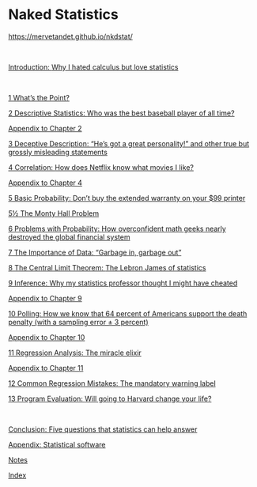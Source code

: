 <?xml version='1.0' encoding='utf-8'?>
<html xmlns="http://www.w3.org/1999/xhtml" style="font-size:1.111rem;">
  <head>
    <h1>Naked Statistics</h1>
    <meta http-equiv="Content-Type" content="text/html; charset=utf-8"/>
  <link href="../stylesheet.css" type="text/css" rel="stylesheet"/>
<link href="../page_styles.css" type="text/css" rel="stylesheet"/>
</head>
  <body class="calibre">

https://mervetandet.github.io/nkdstat/


<p class="contentsEntryText"> </p>
<div class="dedicationPage"><p class="contentsEntryText"><a href="https://mervetandet.github.io/nkdstat/text/part0003.html#intro01" id="intro_01" class="calibre4">Introduction: <span class="ITALIC">Why I hated calculus but love statistics</span></a></p></div>
<p class="contentsEntryText"> </p>
<div class="dedicationPage"><p class="contentsEntryText1"><a href="https://mervetandet.github.io/nkdstat/text/part0004.html#ch01" id="ch_01" class="calibre4">1 What’s the Point?</a></p></div>
<div class="dedicationPage"><p class="contentsEntryText1"><a href="https://mervetandet.github.io/nkdstat/text/part0005.html#ch02" id="ch_02" class="calibre4">2 Descriptive Statistics: <span class="ITALIC">Who was the best baseball player of all time?</span></a></p></div>
<p class="TOC-App"><a href="https://mervetandet.github.io/nkdstat/text/part0005.html#app02" id="app_02" class="calibre4">Appendix to Chapter 2</a></p>
<div class="dedicationPage"><p class="contentsEntryText1"><a href="https://mervetandet.github.io/nkdstat/text/part0006.html#ch03" id="ch_03" class="calibre4">3 Deceptive Description: <span class="ITALIC">“He’s got a great personality!” and other true but grossly misleading statements</span></a></p></div>
<div class="dedicationPage"><p class="contentsEntryText1"><a href="https://mervetandet.github.io/nkdstat/text/part0007.html#ch04" id="ch_04" class="calibre4">4 Correlation: <span class="ITALIC">How does Netflix know what movies I like?</span></a></p></div>
<p class="TOC-App"><a href="https://mervetandet.github.io/nkdstat/text/part0007.html#app04" id="app_04" class="calibre4">Appendix to Chapter 4</a></p>
<div class="dedicationPage"><p class="contentsEntryText1"><a href="https://mervetandet.github.io/nkdstat/text/part0008.html#ch05" id="ch_05" class="calibre4">5 Basic Probability: <span class="ITALIC">Don’t buy the extended warranty on your $99 printer</span></a></p></div>
<div class="dedicationPage"><p class="contentsEntryText1"><a href="https://mervetandet.github.io/nkdstat/text/part0009.html#ch05a" id="ch_05a" class="calibre4">5<span class="ent">½</span> The Monty Hall Problem</a></p></div>
<div class="dedicationPage"><p class="contentsEntryText1"><a href="https://mervetandet.github.io/nkdstat/text/part0010.html#ch06" id="ch_06" class="calibre4">6 Problems with Probability: <span class="ITALIC">How overconfident math geeks nearly destroyed the global financial system</span></a></p></div>
<div class="dedicationPage"><p class="contentsEntryText1"><a href="https://mervetandet.github.io/nkdstat/text/part0011.html#ch07" id="ch_07" class="calibre4">7 The Importance of Data: <span class="ITALIC">“Garbage in, garbage out”</span></a></p></div>
<div class="dedicationPage"><p class="contentsEntryText1"><a href="https://mervetandet.github.io/nkdstat/text/part0012.html#ch08" id="ch_08" class="calibre4">8 The Central Limit Theorem: <span class="ITALIC">The Lebron James of statistics</span></a></p></div>
<div class="dedicationPage"><p class="contentsEntryText1"><a href="https://mervetandet.github.io/nkdstat/text/part0013.html#ch09" id="ch_09" class="calibre4">9 Inference: <span class="ITALIC">Why my statistics professor thought I might have cheated</span></a></p></div>
<p class="TOC-App"><a href="https://mervetandet.github.io/nkdstat/text/part0013.html#app09" id="app_09" class="calibre4">Appendix to Chapter 9</a></p>
<div class="dedicationPage"><p class="contentsEntryText1"><a href="https://mervetandet.github.io/nkdstat/text/part0014.html#ch10" id="ch_10" class="calibre4">10 Polling: <span class="ITALIC">How we know that 64 percent of Americans support the death penalty (with a sampling error ± 3 percent)</span></a></p></div>
<p class="TOC-App"><a href="https://mervetandet.github.io/nkdstat/text/part0014.html#app10" id="app_10" class="calibre4">Appendix to Chapter 10</a></p>
<div class="dedicationPage"><p class="contentsEntryText1"><a href="https://mervetandet.github.io/nkdstat/text/part0015.html#ch11" id="ch_11" class="calibre4">11 Regression Analysis: <span class="ITALIC">The miracle elixir</span></a></p></div>
<p class="TOC-App"><a href="https://mervetandet.github.io/nkdstat/text/part0015.html#app11" id="app_11" class="calibre4">Appendix to Chapter 11</a></p>
<div class="dedicationPage"><p class="contentsEntryText1"><a href="https://mervetandet.github.io/nkdstat/text/part0016.html#ch12" id="ch_12" class="calibre4">12 Common Regression Mistakes: <span class="ITALIC">The mandatory warning label</span></a></p></div>
<div class="dedicationPage"><p class="contentsEntryText1"><a href="https://mervetandet.github.io/nkdstat/text/part0017.html#ch13" id="ch_13" class="calibre4">13 Program Evaluation: <span class="ITALIC">Will going to Harvard change your life?</span></a></p></div>
<p class="contentsEntryText1"> </p>
<div class="dedicationPage"><p class="contentsEntryText"><a href="https://mervetandet.github.io/nkdstat/text/part0018.html#con01" id="con_01" class="calibre4">Conclusion: <span class="ITALIC">Five questions that statistics can help answer</span></a></p></div>
<div class="dedicationPage"><p class="contentsEntryText"><a href="https://mervetandet.github.io/nkdstat/text/part0019.html#app01" id="app_01" class="calibre4">Appendix: <span class="ITALIC">Statistical software</span></a></p></div>
<div class="dedicationPage"><p class="contentsEntryText"><a href="https://mervetandet.github.io/nkdstat/text/part0020.html#notes01" id="notes_01" class="calibre4">Notes</a></p></div>

<div class="dedicationPage"><p class="contentsEntryText"><a href="https://mervetandet.github.io/nkdstat/text/part0022.html#index01" id="index_01" class="calibre4">Index</a></p></div>
<p class="contentsEntryText1"> </p>

</body></html>
